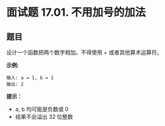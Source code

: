 # 面试题 17.01. 不用加号的加法

## 题目

设计一个函数把两个数字相加。不得使用 + 或者其他算术运算符。

**示例:**
```
输入: a = 1, b = 1
输出: 2
```

**提示：**

- a, b 均可能是负数或 0
- 结果不会溢出 32 位整数